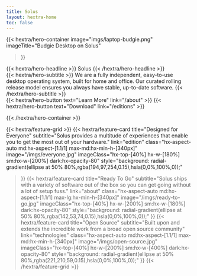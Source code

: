 ```yaml
---
title: Solus
layout: hextra-home
toc: false
---
```


{{< hextra/hero-container
  image="imgs/laptop-budgie.png"
  imageTitle="Budgie Desktop on Solus"
>}}

<div class="hx-mt-6 hx-mb-6">
{{< hextra/hero-headline >}}
  Solus
{{< /hextra/hero-headline >}}
</div>


<div class="hx-mt-6 hx-mb-6">
  {{< hextra/hero-subtitle >}}
  We are a fully independent, easy-to-use desktop operating system, built for home and office.
  Our curated rolling release model ensures you always have stable, up-to-date software.
  {{< /hextra/hero-subtitle >}}
</div>


<div class="hx-mb-6">
{{< hextra/hero-button text="Learn More" link="/about" >}}
{{< hextra/hero-button text="Download" link="/editions" >}}
</div>

{{< /hextra/hero-container >}}

{{< hextra/feature-grid >}}
  {{< hextra/feature-card
    title="Designed for Everyone"
    subtitle="Solus provides a multitude of experiences that enable you to get the most out of your hardware."
    link="edition"
    class="hx-aspect-auto md:hx-aspect-[1.1/1] max-md:hx-min-h-[340px]"
    image="/imgs/everyone.jpg"
    imageClass="hx-top-[40%] hx-w-[180%] sm:hx-w-[200%] dark:hx-opacity-80"
    style="background: radial-gradient(ellipse at 50% 80%,rgba(194,97,254,0.15),hsla(0,0%,100%,0));"
  >}}
  {{< hextra/feature-card
    title="Ready To Go"
    subtitle="Solus ships with a variety of software out of the box so you can get going without a lot of setup fuss."
      link="about"
    class="hx-aspect-auto md:hx-aspect-[1.1/1] max-lg:hx-min-h-[340px]"
    image="/imgs/ready-to-go.jpg"
    imageClass="hx-top-[40%] hx-w-[200%] sm:hx-w-[180%] dark:hx-opacity-80"
    style="background: radial-gradient(ellipse at 50% 80%,rgba(142,53,74,0.15),hsla(0,0%,100%,0));"
  >}}
  {{< hextra/feature-card
    title="Open Source"
    subtitle="Built upon and extends the incredible work from a broad open source community"
      link="technologies"
    class="hx-aspect-auto md:hx-aspect-[1.1/1] max-md:hx-min-h-[340px]"
    image="/imgs/open-source.jpg"
    imageClass="hx-top-[40%] hx-w-[200%] sm:hx-w-[400%] dark:hx-opacity-80"
    style="background: radial-gradient(ellipse at 50% 80%,rgba(221,210,59,0.15),hsla(0,0%,100%,0));"
  >}}
{{< /hextra/feature-grid >}}
